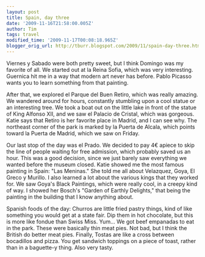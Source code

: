 ```yaml
---
layout: post
title: Spain, day three
date: '2009-11-16T21:58:00.005Z'
author: Tim
tags: travel
modified_time: '2009-11-17T00:08:18.965Z'
blogger_orig_url: http://tburr.blogspot.com/2009/11/spain-day-three.html
---
```


Viernes y Sabado were both pretty sweet, but I think Domingo was my favorite of all. We started out at la Reina Sofia, which was very interesting. Guernica hit me in a way that modern art never has before. Pablo Picasso wants you to learn something from that painting.  

After that, we explored el Parque del Buen Retiro, which was really amazing. We wandered around for hours, constantly stumbling upon a cool statue or an interesting tree. We took a boat out on the little lake in front of the statue of King Alfonso XII, and we saw el Palacio de Cristal, which was gorgeous. Katie says that Retiro is her favorite place in Madrid, and I can see why. The northeast corner of the park is marked by la Puerta de Alcala, which points toward la Puerta de Madrid, which we saw on Friday.  

Our last stop of the day was el Prado. We decided to pay 4€ apiece to skip the line of people waiting for free admission, which probably saved us an hour. This was a good decision, since we just barely saw everything we wanted before the museum closed. Katie showed me the most famous painting in Spain: "Las Meninas." She told me all about Velazquez, Goya, El Greco y Murillo. I also learned a lot about the various kings that they worked for. We saw Goya's Black Paintings, which were really cool, in a creepy kind of way. I showed her Bosch's "Garden of Earthly Delights," that being the painting in the building that I know anything about.  

Spanish foods of the day: Churros are little fried pastry things, kind of like something you would get at a state fair. Dip them in hot chocolate, but this is more like fondue than Swiss Miss. Yum... We got beef empanadas to eat in the park. These were basically thin meat pies. Not bad, but I think the British do better meat pies. Finally, Tostas are like a cross between bocadillos and pizza. You get sandwich toppings on a piece of toast, rather than in a baguette-y thing. Also very tasty.
